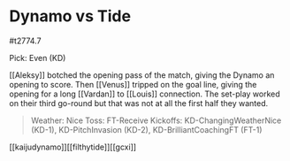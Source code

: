 # Dynamo vs Tide

#t2774.7

Pick: Even (KD)

[[Aleksy]] botched the opening pass of the match, giving the Dynamo an opening to score. Then [[Venus]] tripped on the goal line, giving the opening for a long [[Vardan]] to [[Louis]] connection. The set-play worked on their third go-round but that was not at all the first half they wanted.

> Weather: Nice
> Toss: FT-Receive
> Kickoffs: KD-ChangingWeatherNice (KD-1), KD-PitchInvasion (KD-2), KD-BrilliantCoachingFT (FT-1)

[[kaijudynamo]][[filthytide]][[gcxi]]


